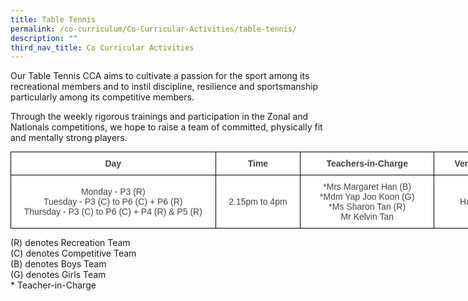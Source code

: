 ```yaml
---
title: Table Tennis
permalink: /co-curriculum/Co-Curricular-Activities/table-tennis/
description: ""
third_nav_title: Co Curricular Activities
---
```

Our Table Tennis CCA aims to cultivate a passion for the sport among its recreational members and to instil discipline, resilience and sportsmanship particularly among its competitive members. 

Through the weekly rigorous trainings and participation in the Zonal and Nationals competitions, we hope to raise a team of committed, physically fit and mentally strong players.

<style type="text/css">
.tg  {border-collapse:collapse;border-spacing:0;margin:0px auto;}
.tg td{border-color:black;border-style:solid;border-width:1px;font-family:Arial, sans-serif;font-size:14px;
  overflow:hidden;padding:10px 5px;word-break:normal;}
.tg th{border-color:black;border-style:solid;border-width:1px;font-family:Arial, sans-serif;font-size:14px;
  font-weight:normal;overflow:hidden;padding:10px 5px;word-break:normal;}
.tg .tg-d8lx{background-color:#FFF;color:#444;font-weight:bold;text-align:center;vertical-align:middle}
.tg .tg-vfvg{background-color:#FFF;color:#444;text-align:center;vertical-align:middle}
</style>
<table class="tg" style="undefined;table-layout: fixed; width: 785px">
<colgroup>
<col style="width: 328px">
<col style="width: 136px">
<col style="width: 214px">
<col style="width: 107px">
</colgroup>
<tbody>
  <tr>
    <td class="tg-d8lx"><span style="background-color:initial">Day</span></td>
    <td class="tg-d8lx">Time</td>
    <td class="tg-d8lx">Teachers-in-Charge</td>
    <td class="tg-d8lx">Venue</td>
  </tr>
  <tr>
    <td class="tg-vfvg">Monday - P3 (R)<br>Tuesday - P3 <span style="background-color:initial">(C) </span><span style="color:#444;background-color:initial">to P6 (C) + P6 (R)</span><br><span style="color:#444;background-color:initial">Thursday - P3 </span><span style="background-color:initial">(C) </span><span style="color:#444;background-color:initial">to P6 (C) + P4 (R) &amp; P5 (R)</span></td>
    <td class="tg-vfvg"> 2.15pm to 4pm</td>
    <td class="tg-vfvg">*Mrs <span style="background-color:initial">Margaret Han (B)</span><br> *Mdm Yap Joo Koon (G)<br>*Ms Sharon Tan (R)<br><span style="color:#444;background-color:initial">Mr Kelvin Tan</span></td>
    <td class="tg-vfvg">Hall</td>
  </tr>
</tbody>
</table>

(R) denotes Recreation Team  
(C) denotes Competitive Team  
(B) denotes Boys Team  
(G) denotes Girls Team  
\* Teacher-in-Charge